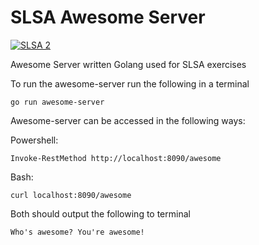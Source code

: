 # SLSA Awesome Server
[![SLSA 2](https://slsa.dev/images/gh-badge-level2.svg)](https://slsa.dev)


Awesome Server written Golang used for SLSA exercises

To run the awesome-server run the following in a terminal

```
go run awesome-server
```

Awesome-server can be accessed in the following ways:

Powershell:
```
Invoke-RestMethod http://localhost:8090/awesome
```

Bash:
```
curl localhost:8090/awesome
```

Both should output the following to terminal

```
Who's awesome? You're awesome!
```